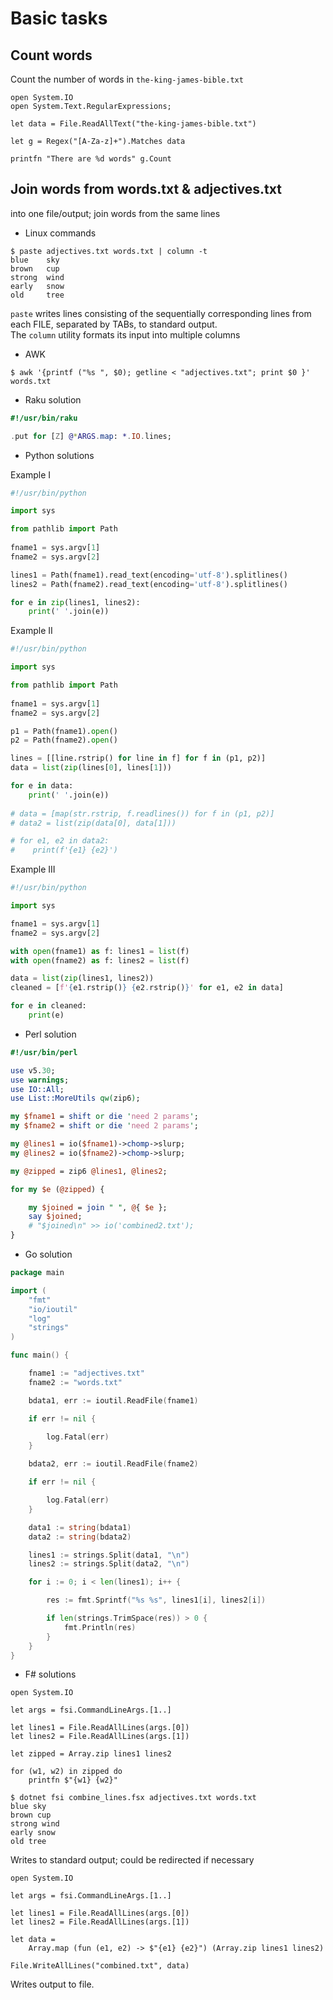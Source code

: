 # Basic tasks

## Count words

Count the number of words in `the-king-james-bible.txt`  

```F#
open System.IO
open System.Text.RegularExpressions;

let data = File.ReadAllText("the-king-james-bible.txt")

let g = Regex("[A-Za-z]+").Matches data

printfn "There are %d words" g.Count
```


## Join words from words.txt & adjectives.txt 
into one file/output; join words from the same lines

- Linux commands

```console
$ paste adjectives.txt words.txt | column -t
blue    sky
brown   cup
strong  wind
early   snow
old     tree
```
`paste`  writes lines consisting of the sequentially corresponding lines
from each FILE, separated by TABs, to standard output.  
The `column` utility formats its input into multiple columns  

- AWK 

```console
$ awk '{printf ("%s ", $0); getline < "adjectives.txt"; print $0 }' words.txt
```

- Raku solution

```raku
#!/usr/bin/raku

.put for [Z] @*ARGS.map: *.IO.lines;
```

- Python solutions

Example I

```python
#!/usr/bin/python

import sys

from pathlib import Path
 
fname1 = sys.argv[1]
fname2 = sys.argv[2]

lines1 = Path(fname1).read_text(encoding='utf-8').splitlines()
lines2 = Path(fname2).read_text(encoding='utf-8').splitlines()

for e in zip(lines1, lines2):
    print(' '.join(e))
```

Example II

```python
#!/usr/bin/python

import sys

from pathlib import Path
 
fname1 = sys.argv[1]
fname2 = sys.argv[2]

p1 = Path(fname1).open()
p2 = Path(fname2).open()

lines = [[line.rstrip() for line in f] for f in (p1, p2)]
data = list(zip(lines[0], lines[1]))

for e in data:
    print(' '.join(e))
    
# data = [map(str.rstrip, f.readlines()) for f in (p1, p2)]
# data2 = list(zip(data[0], data[1]))

# for e1, e2 in data2:
#    print(f'{e1} {e2}')    
```

Example III

```python
#!/usr/bin/python

import sys

fname1 = sys.argv[1]
fname2 = sys.argv[2]

with open(fname1) as f: lines1 = list(f) 
with open(fname2) as f: lines2 = list(f) 

data = list(zip(lines1, lines2))
cleaned = [f'{e1.rstrip()} {e2.rstrip()}' for e1, e2 in data]

for e in cleaned:
    print(e)    
```

- Perl solution

```perl
#!/usr/bin/perl 

use v5.30;
use warnings;
use IO::All;
use List::MoreUtils qw(zip6);

my $fname1 = shift or die 'need 2 params';
my $fname2 = shift or die 'need 2 params';

my @lines1 = io($fname1)->chomp->slurp; 
my @lines2 = io($fname2)->chomp->slurp; 

my @zipped = zip6 @lines1, @lines2;

for my $e (@zipped) {

    my $joined = join " ", @{ $e };
    say $joined;
    # "$joined\n" >> io('combined2.txt');
}
```

- Go solution 

```Go
package main

import (
	"fmt"
	"io/ioutil"
	"log"
	"strings"
)

func main() {

	fname1 := "adjectives.txt"
	fname2 := "words.txt"

	bdata1, err := ioutil.ReadFile(fname1)

	if err != nil {

		log.Fatal(err)
	}

	bdata2, err := ioutil.ReadFile(fname2)

	if err != nil {

		log.Fatal(err)
	}

	data1 := string(bdata1)
	data2 := string(bdata2)

	lines1 := strings.Split(data1, "\n")
	lines2 := strings.Split(data2, "\n")

	for i := 0; i < len(lines1); i++ {

		res := fmt.Sprintf("%s %s", lines1[i], lines2[i])

		if len(strings.TrimSpace(res)) > 0 {
			fmt.Println(res)
		}
	}
}
```

- F# solutions

```F#
open System.IO

let args = fsi.CommandLineArgs.[1..] 

let lines1 = File.ReadAllLines(args.[0])
let lines2 = File.ReadAllLines(args.[1])

let zipped = Array.zip lines1 lines2

for (w1, w2) in zipped do
    printfn $"{w1} {w2}"
```

```console
$ dotnet fsi combine_lines.fsx adjectives.txt words.txt
blue sky
brown cup
strong wind
early snow
old tree
```

Writes to standard output; could be redirected if necessary 

```F#
open System.IO

let args = fsi.CommandLineArgs.[1..] 

let lines1 = File.ReadAllLines(args.[0])
let lines2 = File.ReadAllLines(args.[1])

let data =
    Array.map (fun (e1, e2) -> $"{e1} {e2}") (Array.zip lines1 lines2)

File.WriteAllLines("combined.txt", data)
```

Writes output to file.
